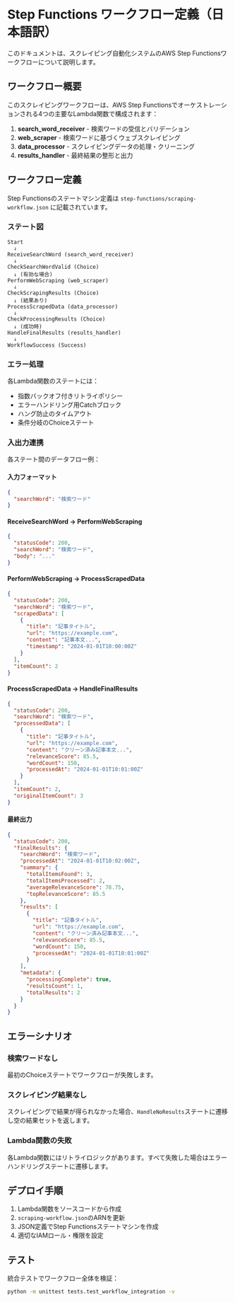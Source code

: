 # Step Functions ワークフロー定義（日本語訳）

このドキュメントは、スクレイピング自動化システムのAWS Step Functionsワークフローについて説明します。

## ワークフロー概要

このスクレイピングワークフローは、AWS Step Functionsでオーケストレーションされる4つの主要なLambda関数で構成されます：

1. **search_word_receiver** - 検索ワードの受信とバリデーション
2. **web_scraper** - 検索ワードに基づくウェブスクレイピング
3. **data_processor** - スクレイピングデータの処理・クリーニング
4. **results_handler** - 最終結果の整形と出力

## ワークフロー定義

Step Functionsのステートマシン定義は `step-functions/scraping-workflow.json` に記載されています。

### ステート図

```
Start
  ↓
ReceiveSearchWord (search_word_receiver)
  ↓
CheckSearchWordValid (Choice)
  ↓ (有効な場合)
PerformWebScraping (web_scraper)
  ↓
CheckScrapingResults (Choice)
  ↓ (結果あり)
ProcessScrapedData (data_processor)
  ↓
CheckProcessingResults (Choice)
  ↓ (成功時)
HandleFinalResults (results_handler)
  ↓
WorkflowSuccess (Success)
```

### エラー処理

各Lambda関数のステートには：
- 指数バックオフ付きリトライポリシー
- エラーハンドリング用Catchブロック
- ハング防止のタイムアウト
- 条件分岐のChoiceステート

### 入出力連携

各ステート間のデータフロー例：

#### 入力フォーマット
```json
{
  "searchWord": "検索ワード"
}
```

#### ReceiveSearchWord → PerformWebScraping
```json
{
  "statusCode": 200,
  "searchWord": "検索ワード",
  "body": "..."
}
```

#### PerformWebScraping → ProcessScrapedData
```json
{
  "statusCode": 200,
  "searchWord": "検索ワード",
  "scrapedData": [
    {
      "title": "記事タイトル",
      "url": "https://example.com",
      "content": "記事本文...",
      "timestamp": "2024-01-01T10:00:00Z"
    }
  ],
  "itemCount": 2
}
```

#### ProcessScrapedData → HandleFinalResults
```json
{
  "statusCode": 200,
  "searchWord": "検索ワード",
  "processedData": [
    {
      "title": "記事タイトル",
      "url": "https://example.com",
      "content": "クリーン済み記事本文...",
      "relevanceScore": 85.5,
      "wordCount": 150,
      "processedAt": "2024-01-01T10:01:00Z"
    }
  ],
  "itemCount": 2,
  "originalItemCount": 3
}
```

#### 最終出力
```json
{
  "statusCode": 200,
  "finalResults": {
    "searchWord": "検索ワード",
    "processedAt": "2024-01-01T10:02:00Z",
    "summary": {
      "totalItemsFound": 3,
      "totalItemsProcessed": 2,
      "averageRelevanceScore": 78.75,
      "topRelevanceScore": 85.5
    },
    "results": [
      {
        "title": "記事タイトル",
        "url": "https://example.com",
        "content": "クリーン済み記事本文...",
        "relevanceScore": 85.5,
        "wordCount": 150,
        "processedAt": "2024-01-01T10:01:00Z"
      }
    ],
    "metadata": {
      "processingComplete": true,
      "resultsCount": 1,
      "totalResults": 2
    }
  }
}
```

## エラーシナリオ

### 検索ワードなし
最初のChoiceステートでワークフローが失敗します。

### スクレイピング結果なし
スクレイピングで結果が得られなかった場合、`HandleNoResults`ステートに遷移し空の結果セットを返します。

### Lambda関数の失敗
各Lambda関数にはリトライロジックがあります。すべて失敗した場合はエラーハンドリングステートに遷移します。

## デプロイ手順

1. Lambda関数をソースコードから作成
2. `scraping-workflow.json`のARNを更新
3. JSON定義でStep Functionsステートマシンを作成
4. 適切なIAMロール・権限を設定

## テスト

統合テストでワークフロー全体を検証：

```bash
python -m unittest tests.test_workflow_integration -v
```